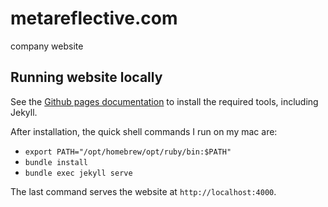 # metareflective.com
company website

## Running website locally

See the [Github pages documentation](https://docs.github.com/en/pages/setting-up-a-github-pages-site-with-jekyll/testing-your-github-pages-site-locally-with-jekyll) to install the required tools, including Jekyll.

After installation, the quick shell commands I run on my mac are:
- `export PATH="/opt/homebrew/opt/ruby/bin:$PATH"`
- `bundle install`
- `bundle exec jekyll serve`

The last command serves the website at `http://localhost:4000`.
